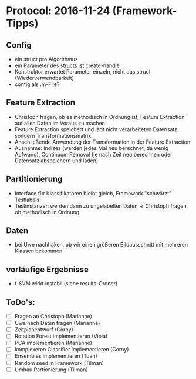 # Protocol: 2016-11-24 (Framework-Tipps)

## Config
- ein struct pro Algorithmus
- ein Parameter des structs ist create-handle
- Konstruktor erwartet Parameter einzeln, nicht das struct (Wiederverwendbarkeit)
- config als .m-File?

## Feature Extraction
- Christoph fragen, ob es methodisch in Ordnung ist, Feature Extraction auf allen Daten im Voraus zu machen
- Feature Extraction speichert und lädt nicht verarbeiteten Datensatz, sondern Transformationsmatrix
- Anschließende Anwendung der Transformation in der Feature Extraction
- Ausnahme: Indizes (werden jedes Mal neu berechnet, da wenig Aufwand), 
  Continuum Removal (je nach Zeit neu berechnen oder Datensatz abspeichern und laden)
  
## Partitionierung
- Interface für Klassifikatoren bleibt gleich, Framework "schwärzt" Testlabels
- Testinstanzen werden dann zu ungelabelten Daten -> Christoph fragen, ob methodisch in Ordnung

## Daten
- bei Uwe nachhaken, ob wir einen größeren Bildausschnitt mit mehreren Klassen bekommen

## vorläufige Ergebnisse
- t-SVM wirkt instabil (siehe results-Ordner)

## ToDo's:
- [ ] Fragen an Christoph (Marianne)
- [ ] Uwe nach Daten fragen (Marianne)
- [ ] Zeitplanentwurf (Corny)
- [ ] Rotation Forest implementieren (Viola)
- [ ] PCA implementieren (Marianne)
- [ ] komplexeren Classifier implementieren (Corny)
- [ ] Ensembles implementieren (Tuan)
- [ ] Random seed in Framework (Tilman)
- [ ] Umbau Partionierung (Tilman)
